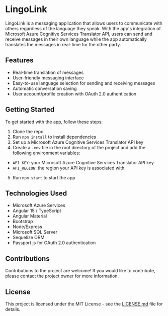# LingoLink

LingoLink is a messaging application that allows users to communicate with others regardless of the language they speak. With the app's integration of Microsoft Azure Cognitive Services Translator API, users can send and receive messages in their own language while the app automatically translates the messages in real-time for the other party.

## Features

- Real-time translation of messages
- User-friendly messaging interface
- Easy-to-use language selection for sending and receiving messages
- Automatic conversation saving
- User account/profile creation with OAuth 2.0 authentication

## Getting Started

To get started with the app, follow these steps:

1. Clone the repo
2. Run `npm install` to install dependencies
3. Set up a Microsoft Azure Cognitive Services Translator API key
4. Create a `.env` file in the root directory of the project and add the following environment variables:
  - `API_KEY`: your Microsoft Azure Cognitive Services Translator API key
  - `API_REGION`: the region your API key is associated with
5. Run `npm start` to start the app

## Technologies Used

- Microsoft Azure Services
- Angular 15 / TypeScript
- Angular Material
- Bootstrap
- Node/Express
- Microsoft SQL Server
- Sequelize ORM
- Passport.js for OAuth 2.0 authentication

## Contributions

Contributions to the project are welcome! If you would like to contribute, please contact the project owner for more information.

## License

This project is licensed under the MIT License - see the [LICENSE.md](LICENSE.md) file for details.
